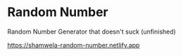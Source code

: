 # Random Number

Random Number Generator that doesn't suck (unfinished)

https://shamwela-random-number.netlify.app
